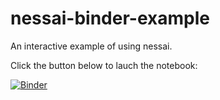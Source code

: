 # nessai-binder-example
An interactive example of using nessai. 

Click the button below to lauch the notebook:

[![Binder](https://mybinder.org/badge_logo.svg)](https://mybinder.org/v2/gh/mj-will/nessai-binder-example/HEAD?filepath=nessai_example.ipynb)
